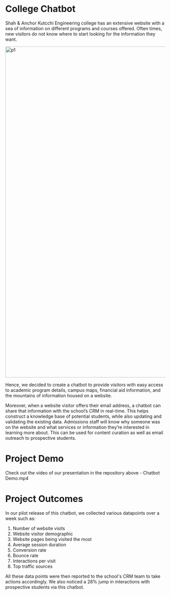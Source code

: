 # College Chatbot

Shah & Anchor Kutcchi Engineering college has an extensive website with a sea of information on different programs and courses offered. Often times, new visitors do not know where to start looking for the information they want. 

<img width="1037" alt="p1" src="https://user-images.githubusercontent.com/50494307/229663058-1fde2493-a754-4018-a090-fa6b83ca985c.png">


Hence, we decided to create a chatbot to provide visitors with easy access to academic program details, campus maps, financial aid information, and the mountains of information housed on a website.

Moreover, when a website visitor offers their email address, a chatbot can share that information with the school’s CRM in real-time. This helps construct a knowledge base of potential students, while also updating and validating the existing data. Admissions staff will know why someone was on the website and what services or information they’re interested in learning more about. This can be used for content curation as well as email outreach to prospective students.

# Project Demo

Check out the video of our presentation in the repository above - Chatbot Demo.mp4

# Project Outcomes

In our pilot release of this chatbot, we collected various datapoints over a week such as:
1. Number of website visits
2. Website visitor demographic
3. Website pages being visited the most
4. Average session duration
5. Conversion rate
6. Bounce rate
7. Interactions per visit
8. Top traffic sources

All these data points were then reported to the school's CRM team to take actions accordingly. We also noticed a 28% jump in interactions with prospective students via this chatbot.
